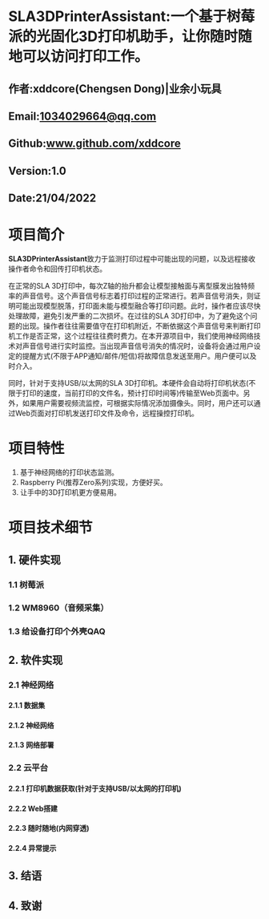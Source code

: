 # SLA3DPrinterAssistant:一个基于树莓派的光固化3D打印机助手，让你随时随地可以访问打印工作。
## 作者:xddcore(Chengsen Dong)|业余小玩具
## Email:1034029664@qq.com
## Github:www.github.com/xddcore
## Version:1.0
## Date:21/04/2022

# 项目简介
**SLA3DPrinterAssistant**致力于监测打印过程中可能出现的问题，以及远程接收操作者命令和回传打印机状态。

在正常的SLA 3D打印中，每次Z轴的抬升都会让模型接触面与离型膜发出独特频率的声音信号。这个声音信号标志着打印过程的正常进行。若声音信号消失，则证明可能出现模型脱落，打印面未能与模型融合等打印问题。此时，操作者应该尽快处理故障，避免引发严重的二次损坏。在过往的SLA 3D打印中，为了避免这个问题的出现。操作者往往需要值守在打印机附近，不断依据这个声音信号来判断打印机工作是否正常，这个过程往往费时费力。在本开源项目中，我们使用神经网络技术对声音信号进行实时监控。当出现声音信号消失的情况时，设备将会通过用户设定的提醒方式(不限于APP通知/邮件/短信)将故障信息发送至用户。用户便可以及时介入。

同时，针对于支持USB/以太网的SLA 3D打印机。本硬件会自动将打印机状态(不限于打印的速度，当前打印的文件名，预计打印时间等)传输至Web页面中。另外，如果用户需要视频流监控，可根据实际情况添加摄像头。同时，用户还可以通过Web页面对打印机发送打印文件及命令，远程操控打印机。

# 项目特性
1. 基于神经网络的打印状态监测。
2. Raspberry Pi(推荐Zero系列)实现，方便好买。
3. 让手中的3D打印机更方便易用。

# 项目技术细节

## 1. 硬件实现

### 1.1 树莓派

### 1.2 WM8960（音频采集）

### 1.3 给设备打印个外壳QAQ

## 2. 软件实现

### 2.1 神经网络

#### 2.1.1 数据集

#### 2.1.2 神经网络

#### 2.1.3 网络部署

### 2.2 云平台

#### 2.2.1 打印机数据获取(针对于支持USB/以太网的打印机)

#### 2.2.2 Web搭建

#### 2.2.3 随时随地(内网穿透)

#### 2.2.4 异常提示

## 3. 结语

## 4. 致谢




